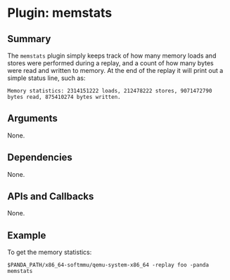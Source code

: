 Plugin: memstats
===========

Summary
-------

The `memstats` plugin simply keeps track of how many memory loads and stores were performed during a replay, and a count of how many bytes were read and written to memory. At the end of the replay it will print out a simple status line, such as:

    Memory statistics: 2314151222 loads, 212478222 stores, 9071472790 bytes read, 875410274 bytes written.

Arguments
---------

None.

Dependencies
------------

None.

APIs and Callbacks
------------------

None.

Example
-------

To get the memory statistics:

    $PANDA_PATH/x86_64-softmmu/qemu-system-x86_64 -replay foo -panda memstats
